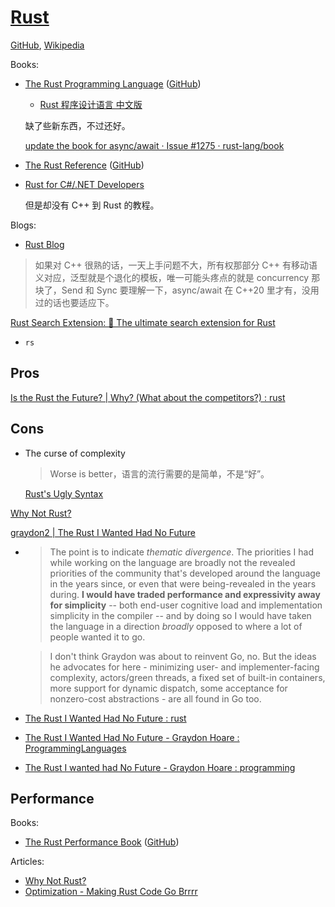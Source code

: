 # [Rust](https://www.rust-lang.org/)
[GitHub](https://github.com/rust-lang/rust), [Wikipedia](https://en.wikipedia.org/wiki/Rust_(programming_language))

Books:
- [The Rust Programming Language](https://doc.rust-lang.org/book/) ([GitHub](https://github.com/rust-lang/book))
  - [Rust 程序设计语言 中文版](https://rustwiki.org/zh-CN/book/)

  缺了些新东西，不过还好。

  [update the book for async/await · Issue #1275 · rust-lang/book](https://github.com/rust-lang/book/issues/1275)
- [The Rust Reference](https://doc.rust-lang.org/reference/) ([GitHub](https://github.com/rust-lang/reference/))
- [Rust for C#/.NET Developers](https://microsoft.github.io/rust-for-dotnet-devs/latest/introduction.html)

  但是却没有 C++ 到 Rust 的教程。

Blogs:
- [Rust Blog](https://blog.rust-lang.org/)

> 如果对 C++ 很熟的话，一天上手问题不大，所有权那部分 C++ 有移动语义对应，泛型就是个退化的模板，唯一可能头疼点的就是 concurrency 那块了，Send 和 Sync 要理解一下，async/await 在 C++20 里才有，没用过的话也要适应下。

[Rust Search Extension: 🦀 The ultimate search extension for Rust](https://github.com/huhu/rust-search-extension)
- `rs`

## Pros
[Is the Rust the Future? | Why? (What about the competitors?) : rust](https://www.reddit.com/r/rust/comments/12aecme/is_the_rust_the_future_why_what_about_the/)

## Cons
- The curse of complexity
  
  > Worse is better，语言的流行需要的是简单，不是“好”。

  [Rust's Ugly Syntax](https://matklad.github.io/2023/01/26/rusts-ugly-syntax.html)

[Why Not Rust?](https://matklad.github.io/2020/09/20/why-not-rust.html)

[graydon2 | The Rust I Wanted Had No Future](https://graydon2.dreamwidth.org/307291.html)
- > The point is to indicate *thematic divergence*. The priorities I had while working on the language are broadly not the revealed priorities of the community that's developed around the language in the years since, or even that were being-revealed in the years during. **I would have traded performance and expressivity away for simplicity** -- both end-user cognitive load and implementation simplicity in the compiler -- and by doing so I would have taken the language in a direction *broadly* opposed to where a lot of people wanted it to go.

  > I don't think Graydon was about to reinvent Go, no. But the ideas he advocates for here - minimizing user- and implementer-facing complexity, actors/green threads, a fixed set of built-in containers, more support for dynamic dispatch, some acceptance for nonzero-cost abstractions - are all found in Go too.

- [The Rust I Wanted Had No Future : rust](https://www.reddit.com/r/rust/comments/1415is1/the_rust_i_wanted_had_no_future/)
- [The Rust I Wanted Had No Future - Graydon Hoare : ProgrammingLanguages](https://www.reddit.com/r/ProgrammingLanguages/comments/141qm6g/the_rust_i_wanted_had_no_future_graydon_hoare/)
- [The Rust I wanted had No Future - Graydon Hoare : programming](https://www.reddit.com/r/programming/comments/16268p1/the_rust_i_wanted_had_no_future_graydon_hoare/)

## Performance
Books:
- [The Rust Performance Book](https://nnethercote.github.io/perf-book/title-page.html) ([GitHub](https://github.com/nnethercote/perf-book))

Articles:
- [Why Not Rust?](https://matklad.github.io/2020/09/20/why-not-rust.html#:~:text=bigger%20build%20system.-,Performance,-%E2%80%9CUsing%20LLVM)
- [Optimization - Making Rust Code Go Brrrr](https://aspenuwu.me/posts/rust-optimization.html)
